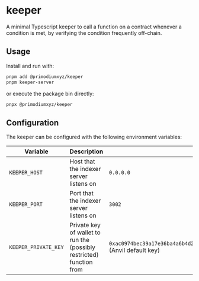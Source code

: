 # keeper

A minimal Typescript keeper to call a function on a contract whenever a condition is met, by verifying the condition frequently off-chain.

## Usage

Install and run with:

```sh
pnpm add @primodiumxyz/keeper
pnpm keeper-server
```

or execute the package bin directly:

```sh
pnpx @primodiumxyz/keeper
```

## Configuration

The keeper can be configured with the following environment variables:

| Variable             | Description                                                          | Default                                                                                  |
| -------------------- | -------------------------------------------------------------------- | ---------------------------------------------------------------------------------------- |
| `KEEPER_HOST`        | Host that the indexer server listens on                              | `0.0.0.0`                                                                                |
| `KEEPER_PORT`        | Port that the indexer server listens on                              | `3002`                                                                                   |
| `KEEPER_PRIVATE_KEY` | Private key of wallet to run the (possibly restricted) function from | `0xac0974bec39a17e36ba4a6b4d238ff944bacb478cbed5efcae784d7bf4f2ff80` (Anvil default key) |

